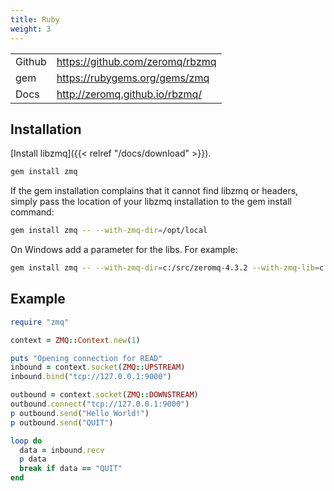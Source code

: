 ```yaml
---
title: Ruby
weight: 3
---
```


<table>
<tr><td>Github</td><td><a href="https://github.com/zeromq/rbzmq" target="_blank">https://github.com/zeromq/rbzmq</a></td></tr>
<tr><td>gem</td><td><a href="https://rubygems.org/gems/zmq" target="_blank">https://rubygems.org/gems/zmq</a></td></tr>
<tr><td>Docs</td><td><a href="http://zeromq.github.io/rbzmq/" target="_blank">http://zeromq.github.io/rbzmq/</a></td></tr>
</table>

## Installation

[Install libzmq]({{< relref "/docs/download" >}}).

```bash
gem install zmq
```

If the gem installation complains that it cannot find libzmq or headers, simply pass the location of your libzmq installation to the gem install command:

```bash
gem install zmq -- --with-zmq-dir=/opt/local
```

On Windows add a parameter for the libs. For example:

```bash
gem install zmq -- --with-zmq-dir=c:/src/zeromq-4.3.2 --with-zmq-lib=c:/src/zeromq-4.3.2/src/.libs
```

## Example

```ruby
require "zmq"

context = ZMQ::Context.new(1)

puts "Opening connection for READ"
inbound = context.socket(ZMQ::UPSTREAM)
inbound.bind("tcp://127.0.0.1:9000")

outbound = context.socket(ZMQ::DOWNSTREAM)
outbound.connect("tcp://127.0.0.1:9000")
p outbound.send("Hello World!")
p outbound.send("QUIT")

loop do
  data = inbound.recv
  p data
  break if data == "QUIT"
end
```
